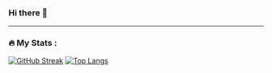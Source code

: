 ### Hi there 👋

---

### :fire: My Stats :
[![GitHub Streak](http://github-readme-streak-stats.herokuapp.com?user=RuslanBairashev)](https://git.io/streak-stats)
[![Top Langs](https://github-readme-stats.vercel.app/api/top-langs/?username=RuslanBairashev&layout=compact&theme=vision-friendly-dark)](https://github.com/anuraghazra/github-readme-stats)

<!--
**RuslanBairashev/RuslanBairashev** is a ✨ _special_ ✨ repository because its `README.md` (this file) appears on your GitHub profile.

Here are some ideas to get you started:

- 🔭 I’m currently working on ...
- 🌱 I’m currently learning ...
- 👯 I’m looking to collaborate on ...
- 🤔 I’m looking for help with ...
- 💬 Ask me about ...
- 📫 How to reach me: ...
- 😄 Pronouns: ...
- ⚡ Fun fact: ...
-->
